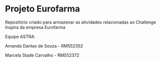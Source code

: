 # Projeto Eurofarma
Repositório criado para armazenar as atividades relacionadas ao Challenge Inspira da empresa Eurofarma




Equipe ASTRA:

Amanda Dantas de Souza - RM552352


Marcela Stade Carvalho - RM552372

